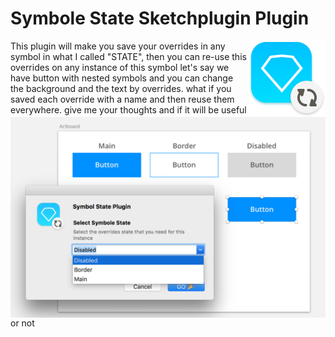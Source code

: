 # Symbole State Sketchplugin Plugin

<img align="right" src="icon.png">
<img align="right" src="screenshot.png">


This plugin will make you save your overrides in any symbol in what I called "STATE", then you can re-use this overrides on any instance of this symbol
let's say we have button with nested symbols and you can change the background and the text by overrides. what if you saved each override with a name and then reuse them everywhere.
give me your thoughts and if it will be useful or not
